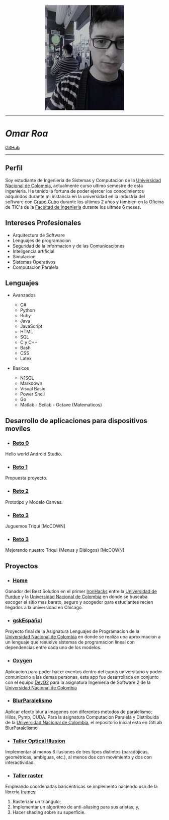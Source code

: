 
<center><img src="avatar.jpg"></center>

___


# ***Omar Roa***  

[GitHub](https://github.com/oeroaq)

___


## Perfil


Soy estudiante de Ingenieria de Sistemas y Computacion de la [Universidad Nacional de Colombia](http://unal.edu.co/), actualmente curso ultimo semestre de esta ingenieria. He tenido la fortuna de poder ejercer los conocimientos adquiridos durante mi instancia en la universidad en la industria del software con [Grupo Cubo](http://grupo-cubo.com/gcubo/index.php) durante los ultimos 2 años y tambien en la Oficina de TIC's de la [Facultad de Ingenieria](https://www.ingenieria.bogota.unal.edu.co/) durante los ultmos 6 meses.


## Intereses Profesionales


* Arquitectura de Software
* Lenguajes de programacion
* Seguridad de la informacion y de las Comunicaciones
* Inteligencia artificial
* Simulacion
* Sistemas Operativos
* Computacion Paralela


## Lenguajes

* Avanzados

    * C#
    * Python
    * Ruby
    * Java
    * JavaScript
    * HTML
    * SQL
    * C y C++
    * Bash
    * CSS
    * Latex

* Basicos

    * N1SQL
    * Markdown
    * Visual Basic
    * Power Shell
    * Go
    * Matlab - Scilab - Octave (Matematicos)

## Desarrollo de aplicaciones para dispositivos moviles
* ### [Reto 0](https://github.com/oeroaq/dadm-reto-0)

Hello world Android Studio.

* ### [Reto 1](https://drive.google.com/drive/u/1/folders/1HQF93J37o5QkfdOWxu2wJFSIpX8JWNwv?ogsrc=32)

Propuesta proyecto.

* ### [Reto 2](https://drive.google.com/drive/u/1/folders/1-m7n2NYco_EkcTgdo-UpMN2_N4lIcxL3?ogsrc=32)

Prototipo y Modelo Canvas.

* ### [Reto 3](https://github.com/oeroaq/TicTacToe)

 Juguemos Triqui  [McCOWN] 

* ### [Reto 3](https://github.com/oeroaq/TicTacToe)

Mejorando nuestro Triqui (Menus y Diálogos) [McCOWN]

## Proyectos

* ### [Home](https://github.com/oeroaq/IronHack-oeroaq)

Ganador del Best Solution en el primer [IronHacks](http://www.ironhacks.com/) entre la [Universidad de Purdue](https://www.purdue.edu/) y la [Universidad Nacional de Colombia](http://unal.edu.co/) en donde se buscaba escoger el sitio mas barato, seguro y acogedor para estudiantes recien llegados a la universidad en Chicago.

 * ### [gskEspañol](https://github.com/oeroaq/gskEspanol)

Proyecto final de la Asignatura Lenguajes de Programacion de la [Universidad Nacional de Colombia](http://unal.edu.co/) en donde se realiza una aproximacion a un lenguaje que resuelve sistemas de programacion lineal con dependencias entre cada uno de los modelos.

* ### [Oxygen](https://github.com/Dev02Unal/Oxygen)

Aplicacion para poder hacer eventos dentro del capus universitario y poder comunicarlo a las demas personas, esta app fue desarrollada en conjunto con el equipo [DevO2](https://github.com/Dev02Unal) para la asignatura Ingenieria de Software 2 de la [Universidad Nacional de Colombia](http://unal.edu.co/)

* ### [BlurParalelismo](https://github.com/fevargasmo/Efecto-blur-con-diferentes-metodos-de-paralelismo)
Aplicar efecto blur a imagenes con diferentes metodos de paralelismo; Hilos, Pymp, CUDA. Para la asignatura Computacion Paralela y Distribuida de la [Universidad Nacional de Colombia](http://unal.edu.co/), el repositorio inicial esta en GitLab [BlurParalelismo](https://gitlab.com/oeroaq/paralela.git)

* ### [Taller Optical Illusion](https://github.com/oeroaq/Illusions_ws)

Implementar al menos 6 ilusiones de tres tipos distintos (paradójicas, geométricas, ambiguas, etc.), al menos dos con movimiento y dos con interactividad.

* ### [Taller raster](https://github.com/oeroaq/Raster_ws)

Empleando coordenadas baricéntricas se implemento haciendo uso de la librería [frames](https://github.com/VisualComputing/framesjs/releases):

1. Rasterizar un triángulo;
2. Implementar un algoritmo de anti-aliasing para sus aristas; y,
3. Hacer shading sobre su superficie.


